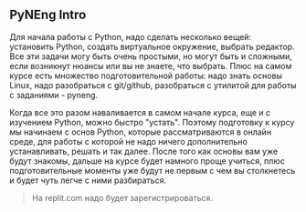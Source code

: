 ## PyNEng Intro

Для начала работы с Python, надо сделать несколько вещей: установить Python,
создать виртуальное окружение, выбрать редактор.  Все эти задачи могу быть
очень простыми, но могут быть и сложными, если возникнут нюансы или вы не
знаете, что выбрать.  Плюс на самом курсе есть множество подготовительной
работы: надо знать основы Linux, надо разобраться с git/github, разобраться с
утилитой для работы с заданиями - pyneng.

Когда все это разом наваливается в самом начале курса, еще и с изучением
Python, можно быстро "устать". Поэтому подготовку к курсу мы начинаем с основ
Python, которые рассматриваются в онлайн среде, для работы с которой не надо
ничего дополнительно устанавливать, решать и так далее.  После того как основы
вам уже будут знакомы, дальше на курсе будет намного проще учиться, плюс
подготовительные моменты уже будут не первым с чем вы столкнетесь и будет чуть
легче с ними разбираться.

> На replit.com надо будет зарегистрироваться.
